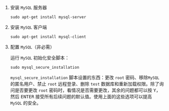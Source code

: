 1. 安装 `MySQL` 服务器

   ```shell
   sudo apt-get install mysql-server
   ```

2. 安装 `MySQL` 客户端

   ```shell
   sudo apt-get install mysql-client
   ```

3. 配置 `MySQL`（非必需）

   运行 `MySQL` 初始化安全脚本：

   ```shell
   sudo mysql_secure_installation
   ```

   `mysql_secure_installation` 脚本设置的东西：更改 `root` 密码、移除`MySQL` 的匿名用户、禁止 `root` 远程登录、删除 `test` 数据库和重新加载权限。除了询问是否要更改 `root` 密码时，看情况是否需要更改，其余的问题都可以按 <kbd>Y</kbd>，然后 <kbd>ENTER</kbd> 接受所有后续问题的默认值。使用上面的这些选项可以提高 `MySQL` 的安全。